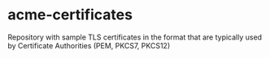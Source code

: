 # acme-certificates

Repository with sample TLS certificates in the format that are typically used by Certificate Authorities (PEM, PKCS7, PKCS12)
